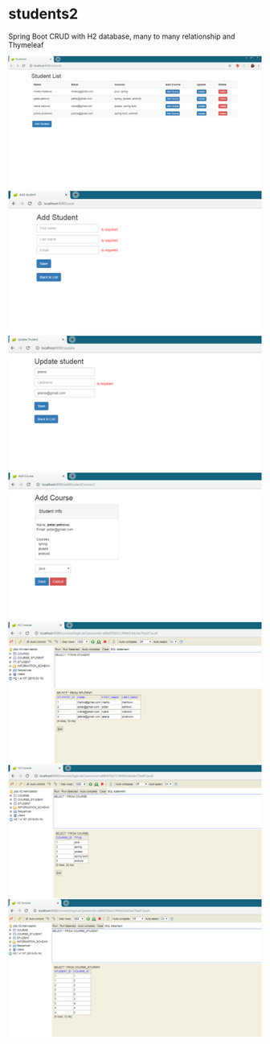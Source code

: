 # students2
Spring Boot CRUD with H2 database, many to many relationship and Thymeleaf

![](images/list.png)
![](images/add_student.png)
![](images/update_student.png)
![](images/add_course.png)
![](images/h2_1.png)
![](images/h2_2.png)
![](images/h2_3.png)
